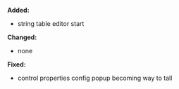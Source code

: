 **Added:**
* string table editor start

**Changed:**
* none

**Fixed:**
* control properties config popup becoming way to tall
